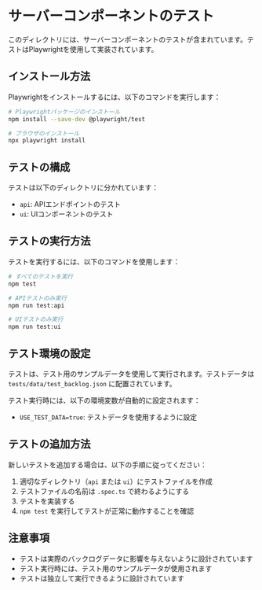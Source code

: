 # サーバーコンポーネントのテスト

このディレクトリには、サーバーコンポーネントのテストが含まれています。テストはPlaywrightを使用して実装されています。

## インストール方法

Playwrightをインストールするには、以下のコマンドを実行します：

```bash
# Playwrightパッケージのインストール
npm install --save-dev @playwright/test

# ブラウザのインストール
npx playwright install
```

## テストの構成

テストは以下のディレクトリに分かれています：

- `api`: APIエンドポイントのテスト
- `ui`: UIコンポーネントのテスト

## テストの実行方法

テストを実行するには、以下のコマンドを使用します：

```bash
# すべてのテストを実行
npm test

# APIテストのみ実行
npm run test:api

# UIテストのみ実行
npm run test:ui
```

## テスト環境の設定

テストは、テスト用のサンプルデータを使用して実行されます。テストデータは `tests/data/test_backlog.json` に配置されています。

テスト実行時には、以下の環境変数が自動的に設定されます：

- `USE_TEST_DATA=true`: テストデータを使用するように設定

## テストの追加方法

新しいテストを追加する場合は、以下の手順に従ってください：

1. 適切なディレクトリ（`api` または `ui`）にテストファイルを作成
2. テストファイルの名前は `.spec.ts` で終わるようにする
3. テストを実装する
4. `npm test` を実行してテストが正常に動作することを確認

## 注意事項

- テストは実際のバックログデータに影響を与えないように設計されています
- テスト実行時には、テスト用のサンプルデータが使用されます
- テストは独立して実行できるように設計されています
